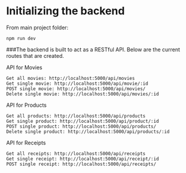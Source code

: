 # Initializing the backend

From main project folder:
```
npm run dev
```

###The backend is built to act as a RESTful API. Below are the current routes that are created.

API for Movies
```
Get all movies: http://localhost:5000/api/movies
Get single movie: http://localhost:5000/api/movie/:id
POST single movie: http://localhost:5000/api/movies/
Delete single movie: http://localhost:5000/api/movies/:id
```
API for Products
```
Get all products: http://localhost:5000/api/products
Get single product: http://localhost:5000/api/product/:id
POST single product: http://localhost:5000/api/products/
Delete single product: http://localhost:5000/api/products/:id
```
API for Receipts
```
Get all receipts: http://localhost:5000/api/receipts
Get single receipt: http://localhost:5000/api/receipt/:id
POST single receipt: http://localhost:5000/api/receipts/
```
